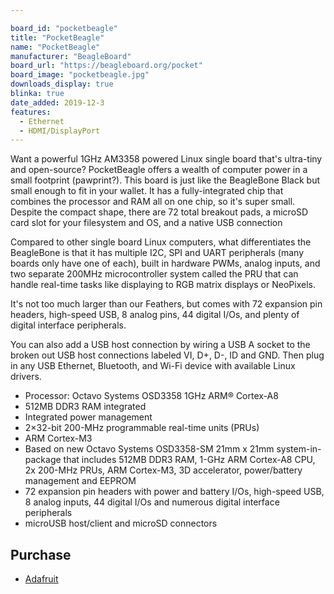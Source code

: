 ```yaml
---

board_id: "pocketbeagle"
title: "PocketBeagle"
name: "PocketBeagle"
manufacturer: "BeagleBoard"
board_url: "https://beagleboard.org/pocket"
board_image: "pocketbeagle.jpg"
downloads_display: true
blinka: true
date_added: 2019-12-3
features:
  - Ethernet
  - HDMI/DisplayPort
---
```


Want a powerful 1GHz AM3358 powered Linux single board that's ultra-tiny and open-source? PocketBeagle offers a wealth of computer power in a small footprint (pawprint?). This board is just like the BeagleBone Black but small enough to fit in your wallet. It has a fully-integrated chip that combines the processor and RAM all on one chip, so it's super small. Despite the compact shape, there are 72 total breakout pads, a microSD card slot for your filesystem and OS, and a native USB connection

Compared to other single board Linux computers, what differentiates the BeagleBone is that it has multiple I2C, SPI and UART peripherals (many boards only have one of each), built in hardware PWMs, analog inputs, and two separate 200MHz microcontroller system called the PRU that can handle real-time tasks like displaying to RGB matrix displays or NeoPixels.

It's not too much larger than our Feathers, but comes with 72 expansion pin headers, high-speed USB, 8 analog pins, 44 digital I/Os, and plenty of digital interface peripherals.

You can also add a USB host connection by wiring a USB A socket to the broken out USB host connections labeled VI, D+, D-, ID and GND. Then plug in any USB Ethernet, Bluetooth, and Wi-Fi device with available Linux drivers.

- Processor: Octavo Systems OSD3358 1GHz ARM® Cortex-A8
- 512MB DDR3 RAM integrated
- Integrated power management
- 2×32-bit 200-MHz programmable real-time units (PRUs)
- ARM Cortex-M3
- Based on new Octavo Systems OSD3358-SM 21mm x 21mm system-in-package that includes 512MB DDR3 RAM, 1-GHz ARM Cortex-A8 CPU, 2x 200-MHz PRUs, ARM Cortex-M3, 3D accelerator, power/battery management and EEPROM
- 72 expansion pin headers with power and battery I/Os, high-speed USB, 8 analog inputs, 44 digital I/Os and numerous digital interface peripherals
- microUSB host/client and microSD connectors

## Purchase
* [Adafruit](https://www.adafruit.com/product/4179)
